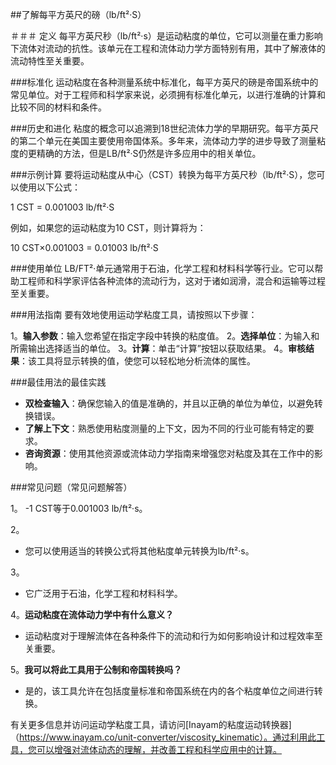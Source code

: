 ##了解每平方英尺的磅（lb/ft²·S）

＃＃＃ 定义
每平方英尺秒（lb/ft²·s）是运动粘度的单位，它可以测量在重力影响下流体对流动的抗性。该单元在工程和流体动力学方面特别有用，其中了解液体的流动特性至关重要。

###标准化
运动粘度在各种测量系统中标准化，每平方英尺的磅是帝国系统中的常见单位。对于工程师和科学家来说，必须拥有标准化单元，以进行准确的计算和比较不同的材料和条件。

###历史和进化
粘度的概念可以追溯到18世纪流体力学的早期研究。每平方英尺的第二个单元在美国主要使用帝国体系。多年来，流体动力学的进步导致了测量粘度的更精确的方法，但是LB/ft²·S仍然是许多应用中的相关单位。

###示例计算
要将运动粘度从中心（CST）转换为每平方英尺秒（lb/ft²·S），您可以使用以下公式：

1 CST = 0.001003 lb/ft²·S

例如，如果您的运动粘度为10 CST，则计算将为：

10 CST×0.001003 = 0.01003 lb/ft²·S

###使用单位
LB/FT²·单元通常用于石油，化学工程和材料科学等行业。它可以帮助工程师和科学家评估各种流体的流动行为，这对于诸如润滑，混合和运输等过程至关重要。

###用法指南
要有效地使用运动学粘度工具，请按照以下步骤：

1。**输入参数**：输入您希望在指定字段中转换的粘度值。
2。**选择单位**：为输入和所需输出选择适当的单位。
3。**计算**：单击“计算”按钮以获取结果。
4。**审核结果**：该工具将显示转换的值，使您可以轻松地分析流体的属性。

###最佳用法的最佳实践
-  **双检查输入**：确保您输入的值是准确的，并且以正确的单位为单位，以避免转换错误。
-  **了解上下文**：熟悉使用粘度测量的上下文，因为不同的行业可能有特定的要求。
-  **咨询资源**：使用其他资源或流体动力学指南来增强您对粘度及其在工作中的影响。

###常见问题（常见问题解答）

1。
-1 CST等于0.001003 lb/ft²·s。

2。
- 您可以使用适当的转换公式将其他粘度单元转换为lb/ft²·s。

3。
- 它广泛用于石油，化学工程和材料科学。

4。**运动粘度在流体动力学中有什么意义？**
- 运动粘度对于理解流体在各种条件下的流动和行为如何影响设计和过程效率至关重要。

5。**我可以将此工具用于公制和帝国转换吗？**
- 是的，该工具允许在包括度量标准和帝国系统在内的各个粘度单位之间进行转换。

有关更多信息并访问运动学粘度工具，请访问[Inayam的粘度运动转换器]（https://www.inayam.co/unit-converter/viscosity_kinematic）。通过利用此工具，您可以增强对流体动态的理解，并改善工程和科学应用中的计算。